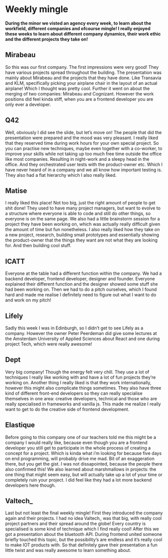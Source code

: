 # Weekly mingle
**During the minor we visted an agency every week, to learn about the workfield, different companies and ofcourse mingle! I really enjoyed these weeks to learn about different company dynamics, their work ethic and the different projects they take on!**

## Mirabeau 
So this was our first company. The first impressions were very good! They have various projects spread throughout the building. The presentation was mainly about Mirabeau and the projects that they have done. Like Transavia and KLM, specifically picking your airplane chair in the layout of an actual airplane! Which I thought was pretty cool. Further it went on about the merging of two companies: Mirabeau and Cognizant. However the work positions did feel kinda stiff, when you are a frontend developer you are only ever a developer. 

## Q42
Well, obviously I did see the slide, but let’s move on! The people that did the presentation were prepared and the mood was very pleasant. I really liked that they reserved time during work hours for your own special project. So you can practise new techniques, maybe even together with a co-worker, to improve your skills while not taking up too much free time outside the office like most companies. Resulting in night-work and a sleepy head in the office. And they orchestrated user tests with the product-owner etc. Which I have never heard of in a company and we all know how important testing is. They also had a flat hierarchy which I also really liked.

## Matise
I really liked this place! Not too big, just the right amount of people to get shit done! They used to have many project managers, but want to evolve to a structure where everyone is able to code and still do other things, so everyone is on the same page. We  also had a little brainstorm session for a project they have been working on, which was actually really difficult given the amount of time but fun nonetheless. I also really liked how they take on a new project, research, building small prototypes and essentially showing the product-owner that the things they want are not what they are looking for. And then building cool stuff. 

## ICATT 
Everyone at the table had a different function within the company. We had a backend developer, frontend developer, designer and founder. Everyone explained their different function and the designer showed some stuff she had been working on. Then we had to do a pitch ourselves, which I found hard and made me realise I definitely need to figure out what I want to do and work on my pitch! 

## Lifely
Sadly this week I was in Edinburgh, so I didn’t get to see Lifely as a company. However the owner Peter Peerdeman did give some lectures at the Amsterdam University of Applied Sciences about React and one during project Tech, which were really awesome!  

## Dept
Very big company! Though the energy felt very chill. They use a lot of techniques I really like working with and have a lot of fun projects they’re working on. Another thing I really liked is that they work internationally, however this might also complicate things sometimes. They also have three kind of different front-end developers so they can really specialise themselves in one area: creative developers, technical and those who are really specialised in frameworks and vanilla js. This made me realize I really want to get to do the creative side of frontend development.

## Elastique 
Before going to this company one of our teachers told me this might be a company I would really like, because even though you are a frontend developer you still get to participate in the whole process of creating a concept for a project. Which is kinda what i’m looking for because five days on end programming, will probably drive me mad. Bit of an exaggeration there, but you get the gist. I was not dissapointed, because the people there also confirmed this! We also learned about marshmallows in projects: the one thing that might seem easy, but will actually take up a lot of your time or completely ruin your project. I did feel like they had a lot more backend developers here though.

## Valtech_
Last but not least the final weekly mingle! First they introduced the company again and their projects. I had no idea Valtech_ was that big, with really cool project partners and their spread around the globe! Every country is specialised is some kind of technique which I find really cool! After this we got a presentation about the bluetooth API. During frontend united someone briefly touched this topic, but the possibility’s are endless and it’s really cool to make IOT products with. So that definitely gave their presentation a fun little twist and was really awesome to learn something about. 